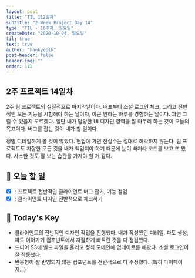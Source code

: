 ```yaml
---
layout: post
title: "TIL 112일차"
subtitle: "2-Week Project Day 14"
type: "TIL - 16주차, 일요일"
createDate: "2020-10-04, 일요일"
til: true
text: true
author: "hankyeolk"
post-header: false
header-img: ""
order: 112
---
```


## 2주 프로젝트 14일차

2주 팀 프로젝트의 실질적으로 마지막날이다. 배포부터 소셜 로그인 체크, 그리고 전반적인 모든 기능을 시험해야 하는 날이자, 야근 안하는 하루를 경험하는 날이다. 과연 그럴 수 있을지 모르겠다. 일단 내가 담당한 UI 디자인 영역을 잘 마무리 하는 것이 오늘의 목표이자. 버그를 잡는 것이 내가 할 일이다.<br>

정말 디테일하게 볼 것이 많았다. 현업에 가면 잔실수는 절대로 허락하지 않는다. 팀 프로젝트도 자잘한 모든 것을 내가 책임져야 하기 때문에 눈이 빠져라 코드를 보고 또 봤다. 사소한 것도 잘 보는 습관을 가져야 할 거 같다. <br>

## 📅 오늘 할 일

- [x] : 프로젝트 전반적인 클라이언트 버그 잡기, 기능 점검 <br>
- [x] : 클라이언트 디자인 전반적으로 체크하기 <br>

## 🦄 Today's Key

- 클라이언트의 전반적인 디자인 작업을 진행했다. 내가 작성했던 디테일, 파도 생성, 파도 이어가기 컴포넌트에서 자잘하게 빠트린 것을 다 점검했다.
- 드디어 S3에 빌드 파일을 올리고 정식 도메인에 업데이트를 해봤다. 소셜 로그인이 잘 작동했다.
- 반응형이 잘 반영되지 않은 컴포넌트를 전반적으로 다 수정했다. (특히 마이페이지...)

